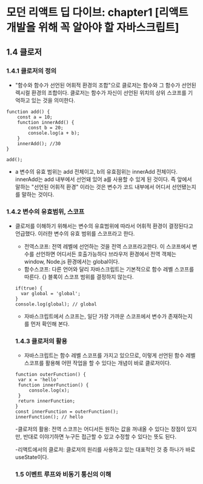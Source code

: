 # 모던 리액트 딥 다이브: chapter1 [리액트 개발을 위해 꼭 알아야 할 자바스크립트]

## 1.4 클로저

### 1.4.1 클로저의 정의

- "함수와 함수가 선언된 어휘적 환경의 조합"으로 클로저는 함수와 그 함수가 선언된 렉시컬 환경의 조합이다. 클로저는 함수가 자신이 선언된 위치의 상위 스코프를 기억하고 있는 것을 의미한다.

```
function add() {
    const a = 10;
    function innerAdd() {
        const b = 20;
        console.log(a + b);
    }
    innerAdd(); //30
}

add();
```

- a 변수의 유효 범위는 add 전체이고, b의 유효점위는 innerAdd 전체이다. innerAdd는 add 내부에서 선언돼 있어 a를 사용할 수 있게 된 것이다. 즉 앞에서 말하는 "선언된 어휘적 환경" 이라는 것은 변수가 코드 내부에서 어디서 선언됐는지를 말하는 것이다.

### 1.4.2 변수의 유효범위, 스코프

- 클로저를 이해하기 위해서는 변수의 유효범위에 따라서 어휘적 환경이 결정된다고 언급했다. 이러한 변수의 유효 범위를 스코프라고 한다.

  - 전역스코프: 전역 레벨에 선언하는 것을 전역 스코프라고한다. 이 스코프에서 변수를 선언하면 어디서든 호출가능하다 브라우저 환경에서 전역 객체는 window, Node.js 환경에서는 global이다.
  - 함수스코프: 다른 언어와 달리 자바스크립트는 기본적으로 함수 레벨 스코프를 따른다. {} 블록이 스코프 범위를 결정하지 않는다.

  ```
  if(true) {
    var global = 'global';
  }
  console.log(global); // global
  ```

  - 자바스크립트에서 스코프는, 일단 가장 가까운 스코프에서 변수가 존재하는지를 먼저 확인해 본다.

  ### 1.4.3 클로저의 활용

  - 자바스크립트는 함수 레벨 스코프를 가지고 있으므로, 이렇게 선언된 함수 레벨 스코프를 활용해 어떤 작업을 할 수 있다는 개념이 바로 클로저이다.

  ```
  function outerFunction() {
   var x = 'hello'
   function innerFunction() {
       console.log(x);
   }
   return innerFunction;
  }
  const innerFunction = outerFunction();
  innerFunction(); // hello
  ```

  -클로저의 활용: 전역 스코프는 어디서든 원하는 값을 꺼내올 수 있다는 장점이 있지만, 반대로 이야기하면 누구든 접근할 수 있고 수정할 수 있다는 뜻도 된다.

  -리액트에서의 클로저: 클로저의 원리를 사용하고 있는 대표적인 것 중 하나가 바로 useState이다.

  ### 1.5 이벤트 루프와 비동기 통신의 이해
